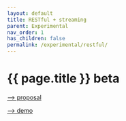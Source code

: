 ```yaml
---
layout: default
title: RESTful + streaming
parent: Experimental
nav_order: 1
has_children: false
permalink: /experimental/restful/
---
```


<h1>{{ page.title }} <span class="label label-purple">beta</span></h1>

[--> proposal](https://github.com/hugoledoux/cityjson_ogcapi/blob/master/best-practice.md)

[--> demo](http://hugoledoux.pythonanywhere.com/)